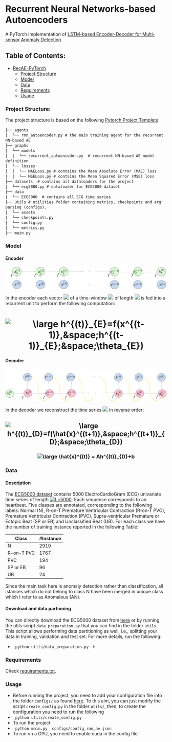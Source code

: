 # Recurrent Neural Networks-based Autoencoders
A PyTorch implementation of [LSTM-based Encoder-Decoder for Multi-sensor Anomaly Detection](https://arxiv.org/pdf/1607.00148.pdf)


## Table of Contents:
<!-- Table of contents generated generated by http://tableofcontent.eu -->
- [RecAE-PyTorch](#recae-pytorch)
    - [Project Structure](#project-structure)
    - [Model](#model)
    - [Data](#data)
    - [Requirements](#requirements)
    - [Usage](#usage)


### Project Structure:
The project structure is based on the following [Pytorch Project Template](https://github.com/moemen95/PyTorch-Project-Template)
```
├── agents
|  └── rnn_autoencoder.py # the main training agent for the recurrent NN-based AE
├── graphs
|  └── models
|  |  └── recurrent_autoencoder.py  # recurrent NN-based AE model definition
|  └── losses
|  |  └── MAELoss.py # contains the Mean Absolute Error (MAE) loss
|  |  └── MSELoss.py # contains the Mean Squared Error (MSE) loss
├── datasets  # contains all dataloaders for the project
|  └── ecg5000.py # dataloader for ECG5000 dataset
├── data
|  └── ECG5000  # contains all ECG time series
├── utils # utilities folder containing metrics, checkpoints and arg parsing (configs).
|  └── assets
|  └── checkpoints.py
|  └── config.py
|  └── metrics.py
├── main.py

```

### Model
#### Encoder

![alt text](./utils/assets/encoder.png "Encoder")


In the encoder each vector <img src="https://render.githubusercontent.com/render/math?math=x^{(t)}"> of a time-window <img src="https://render.githubusercontent.com/render/math?math=x"> of length <img src="https://render.githubusercontent.com/render/math?math=L"> is fed into a recurrent unit to perform the following computation: 

<h1 align='center'> <img src="https://latex.codecogs.com/svg.latex?\large&space;h^{(t)}_{E}=f(x^{(t)},&space;h^{(t-1)}_{E};&space;\theta_{E})" title="\large h^{(t)}_{E}=f(x^{(t-1)},&space;h^{(t-1)}_{E};&space;\theta_{E})" /> </h1>


#### Decoder
![alt text](./utils/assets/decoder.png "Decoder")

In the decoder we reconstruct the time series <img src="https://render.githubusercontent.com/render/math?math=x"> in reverse order: 

<h2 align='center'> <img src="https://latex.codecogs.com/svg.latex?\large&space;h^{(t)}_{D}=f(\hat{x}^{(t&plus;1)},&space;h^{(t&plus;1)}_{D};&space;\theta_{D})" title="\large h^{(t)}_{D}=f(\hat{x}^{(t&plus;1)},&space;h^{(t&plus;1)}_{D};&space;\theta_{D})" /> </h2>


<h3 align='center'><img src="https://latex.codecogs.com/svg.latex?\large&space;\hat{x}^{(t)}&space;=&space;Ah^{(t)}_{D}&plus;b" title="\large \hat{x}^{(t)} = Ah^{(t)}_{D}+b" /> </h3>

### Data

#### Description
The [ECG5000 dataset](http://www.timeseriesclassification.com/description.php?Dataset=ECG5000) contains 5000 ElectroCardioGram (ECG) univariate time series of length <a href="https://www.codecogs.com/eqnedit.php?latex=L=5000" target="_blank"><img src="https://latex.codecogs.com/svg.latex?L=5000" title="L=5000" /></a>. Each sequence corresponds to an heartbeat. Five classes are annotated, corresponding to the following labels: Normal (N), R-on-T Premature Ventricular Contraction (R-on-T PVC), Premature Ventricular Contraction (PVC), Supra-ventricular Premature or Ectopic Beat (SP or EB) and Unclassified Beat (UB). For each class we have the number of training instance reported in the following Table:

| Class | #Instance |
| --- | --- |
| N | 2919 |
| R-on-T PVC | 1767 |
| PVC | 194 |
| SP or EB | 96 |
| UB | 24 |

Since the main task here is anomaly detection rather than classification, all istances which do not belong to class N have been merged in unique class which I refer to as Anomalous (AN).

#### Download and data partioning
You can directly download the ECG5000 dataset from [here](http://www.timeseriesclassification.com/description.php?Dataset=ECG5000) or by running the utils script ```data_preparation.py``` that you can find in the folder ```utils```. This script allows performing data partitioning as well, i.e., splitting your data in training, validation and test set. For more details, run the following:
- ``` python utils/data_preparation.py -h```


### Requirements
Check [requirements.txt](https://github.com/PyLink88/Recurrent-Autoencoder/blob/main/requirements.txt).

### Usage
- Before running the project, you need to add your configuration file into the folder ```configs/``` as found [here](https://github.com/PyLink88/Recurrent-Autoencoder/blob/main/configs/config_rnn_ae.json). To this aim, you can just modify the script ```create_config.py``` in the folder ```utils/```, then, to create the configuration you need to run the following
- ``` python utils/create_config.py```
- To run the project
- ``` python main.py  configs/config_rnn_ae.json```
- To run on a GPU, you need to enable cuda in the config file.

